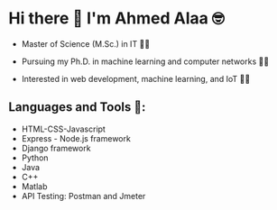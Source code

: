 #  Hi there 👋 I'm Ahmed Alaa 🤓

- Master of Science (M.Sc.) in IT 👨‍💻

- Pursuing my Ph.D. in machine learning and computer networks 👨‍🎓
  
- Interested in web development, machine learning, and IoT 🧑‍💻

## Languages and Tools 💟:

- HTML-CSS-Javascript
- Express - Node.js framework
- Django framework
- Python
- Java
- C++
- Matlab
- API Testing: Postman and Jmeter

<!--
**a7med3laa/a7med3laa** is a ✨ _special_ ✨ repository because its `README.md` (this file) appears on your GitHub profile.

Here are some ideas to get you started:

- 🔭 I’m currently working on ...
- 🌱 I’m currently learning ...
- 👯 I’m looking to collaborate on ...
- 🤔 I’m looking for help with ...
- 💬 Ask me about ...
- 📫 How to reach me: ...
- 😄 Pronouns: ...
- ⚡ Fun fact: ...
-->
